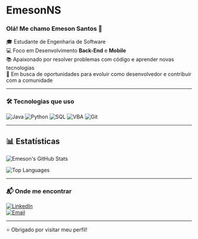 # EmesonNS

### Olá! Me chamo Emeson Santos 👋

🎓 Estudante de Engenharia de Software  
💻 Foco em Desenvolvimento **Back-End** e **Mobile**  
📚 Apaixonado por resolver problemas com código e aprender novas tecnologias  
🚀 Em busca de oportunidades para evoluir como desenvolvedor e contribuir com a comunidade

---

### 🛠️ Tecnologias que uso

![Java](https://img.shields.io/badge/-Java-black?style=flat-square&logo=java)
![Python](https://img.shields.io/badge/-Python-black?style=flat-square&logo=python)
![SQL](https://img.shields.io/badge/-SQL-black?style=flat-square&logo=mysql)
![VBA](https://img.shields.io/badge/-VBA-black?style=flat-square&logo=microsoft-excel)
![Git](https://img.shields.io/badge/-Git-black?style=flat-square&logo=git)

---

## 📊 Estatísticas

![Emeson's GitHub Stats](https://github-readme-stats.vercel.app/api?username=EmesonNS&show_icons=true&theme=dracula&hide=issues,contribs)

![Top Languages](https://github-readme-stats.vercel.app/api/top-langs/?username=EmesonNS&layout=compact&theme=dracula)

---

### 📬 Onde me encontrar

[![LinkedIn](https://img.shields.io/badge/-LinkedIn-blue?style=flat-square&logo=linkedin)](https://linkedin.com/in/emeson-santos-747a22207)  
[![Email](https://img.shields.io/badge/-Email-black?style=flat-square&logo=gmail)](mailto:emesonneves111@gmail.com)

---

⭐ Obrigado por visitar meu perfil!
